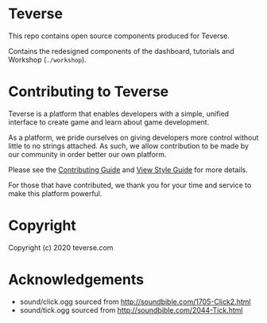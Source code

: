 
# Teverse

This repo contains open source components produced for Teverse. 

Contains the redesigned components of the dashboard, tutorials and Workshop (``./workshop``). 


# Contributing to Teverse

Teverse is a platform that enables developers with a simple, unified interface to create game and learn about game development. 

As a platform, we pride ourselves on giving developers more control without little to no strings attached. As such, we allow contribution to be made by our community in order better our own platform. 

Please see the [Contributing Guide](/TEVERSE-CONTRIB.md) and [View Style Guide](/TEVERSE-STYLE.md) for more details.

For those that have contributed, we thank you for your time and service to make this platform powerful.

# Copyright

Copyright (c) 2020 teverse.com

# Acknowledgements
- sound/click.ogg sourced from http://soundbible.com/1705-Click2.html
- sound/tick.ogg sourced from http://soundbible.com/2044-Tick.html
